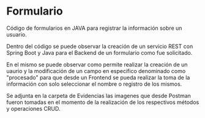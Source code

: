 # Formulario
Código de formularios en JAVA para registrar la información sobre un usuario.

Dentro del código se puede observar la creación de un servicio REST con Spring Boot y Java para el Backend de un formulario como fue solicitado.

En el mismo se puede observar como permite realizar la creación de un uaurio  y la modificación de un campo en especifico denominado como "procesado" para que desde un
Frontend se pueda realizar la toma de la información con solo seleccionar el nombre o registro de los mismos.

Se adjunta en la carpeta de Evidencias las imagenes que desde Postman fueron tomadas en el momento de la realización de los respectivos métodos y operaciones CRUD.
